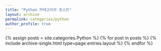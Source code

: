 ```yaml
---
title: "Python 카테고리의 포스트"
layout: archive
permalink: categories/python
author_profile: true
---
```


{% assign posts = site.categories.Python %}
{% for post in posts %}
{% include archive-single.html type=page.entries.layout %}
{% endfor %}
